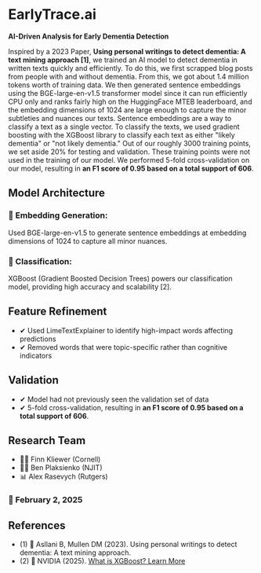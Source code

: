 # EarlyTrace.ai  
**AI-Driven Analysis for Early Dementia Detection**

Inspired by a 2023 Paper, **Using personal writings to detect dementia: A text mining approach [1]**, we trained an AI model to detect dementia in written texts quickly and efficiently. To do this, we first scrapped blog posts from people with and without dementia. From this, we got about 1.4 million tokens worth of training data. We then generated sentence embeddings using the BGE-large-en-v1.5 transformer model since it can run efficiently CPU only and ranks fairly high on the HuggingFace MTEB leaderboard, and the embedding dimensions of 1024 are large enough to capture the minor subtleties and nuances our texts. Sentence embeddings are a way to classify a text as a single vector. To classify the texts, we used gradient boosting with the XGBoost library to classify each text as either "likely dementia" or "not likely dementia." Out of our roughly 3000 training points, we set aside 20% for testing and validation. These training points were not used in the training of our model. We performed 5-fold cross-validation on our model, resulting in **an F1 score of 0.95 based on a total support of 606**.

## Model Architecture
### 🔹 Embedding Generation:
Used BGE-large-en-v1.5 to generate sentence embeddings at embedding dimensions of 1024 to capture all minor nuances.

### 🔹 Classification:
XGBoost (Gradient Boosted Decision Trees) powers our classification model, providing high accuracy and scalability [2].

## Feature Refinement
- ✔ Used LimeTextExplainer to identify high-impact words affecting predictions
- ✔ Removed words that were topic-specific rather than cognitive indicators

## Validation
- ✔ Model had not previously seen the validation set of data
- ✔ 5-fold cross-validation, resulting in **an F1 score of 0.95 based on a total support of 606**.


## Research Team
- 🧑‍🔬 Finn Kliewer (Cornell)
- 🧑‍💻 Ben Plaksienko (NJIT)
- 📊 Alex Rasevych (Rutgers)

### 📅 February 2, 2025

## References
- (1) 📖 Asllani B, Mullen DM (2023). Using personal writings to detect dementia: A text mining approach.
- (2) 🔗 NVIDIA (2025). [What is XGBoost? Learn More](https://www.nvidia.com/en-us/)
